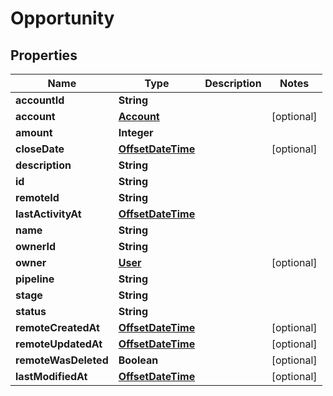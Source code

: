 # Opportunity

## Properties
Name | Type | Description | Notes
------------ | ------------- | ------------- | -------------
**accountId** | **String** |  | 
**account** | [**Account**](Account.md) |  |  [optional]
**amount** | **Integer** |  | 
**closeDate** | [**OffsetDateTime**](OffsetDateTime.md) |  |  [optional]
**description** | **String** |  | 
**id** | **String** |  | 
**remoteId** | **String** |  | 
**lastActivityAt** | [**OffsetDateTime**](OffsetDateTime.md) |  | 
**name** | **String** |  | 
**ownerId** | **String** |  | 
**owner** | [**User**](User.md) |  |  [optional]
**pipeline** | **String** |  | 
**stage** | **String** |  | 
**status** | **String** |  | 
**remoteCreatedAt** | [**OffsetDateTime**](OffsetDateTime.md) |  |  [optional]
**remoteUpdatedAt** | [**OffsetDateTime**](OffsetDateTime.md) |  |  [optional]
**remoteWasDeleted** | **Boolean** |  |  [optional]
**lastModifiedAt** | [**OffsetDateTime**](OffsetDateTime.md) |  |  [optional]
